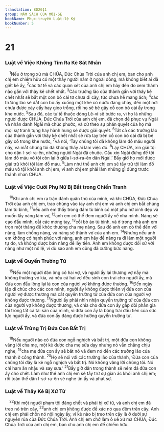 ```yaml
---
translation: BD2011
group: NĂM SÁCH CỦA MÔI-SE
bookName: Phục-truyền Luật-lệ Ký 
bookNumber: 5
---
```


<div class="title"><h1>21</h1><h3>Luật về Việc Không Tìm Ra Kẻ Sát Nhân</h3></div>
<span class="verse phu_21_1"> <sup>1</sup>Nếu ở trong xứ mà CHÚA, Ðức Chúa Trời của anh chị em, ban cho anh chị em chiếm hữu có một thây người nằm ở ngoài đồng, mà không biết ai đã giết kẻ ấy, </span>
<span class="verse phu_21_2"><sup>2</sup>các tư tế và các quan xét của anh chị em hãy đến đo xem thành nào gần với thây kẻ chết nhất. </span>
<span class="verse phu_21_3"><sup>3</sup>Các trưởng lão của thành gần với thây kẻ chết nhất sẽ bắt một con bò cái tơ chưa đi cày, tức chưa hề mang ách; </span>
<span class="verse phu_21_4"><sup>4</sup>các trưởng lão sẽ dắt con bò ấy xuống một khe có nước đang chảy, đến một nơi chưa được cày cấy hay gieo trồng, rồi họ sẽ bẻ gãy cổ con bò cái ấy trong khe nước. </span>
<span class="verse phu_21_5"><sup>5</sup>Sau đó, các tư tế thuộc dòng Lê-vi sẽ bước ra, vì họ là những người được CHÚA, Ðức Chúa Trời của anh chị em, đã chọn để phục vụ Ngài và nhân danh Ngài mà chúc phước, và cứ theo sự phán quyết của họ mà mọi sự tranh tụng hay hành hung sẽ được giải quyết. </span>
<span class="verse phu_21_6"><sup>6</sup>Tất cả các trưởng lão của thành gần với thây kẻ chết nhất sẽ rửa tay trên cổ con bò cái đã bị bẻ gãy cổ trong khe nước, </span>
<span class="verse phu_21_7"><sup>7</sup>và nói, ‘Tay chúng tôi đã không làm đổ máu người nầy, và mắt chúng tôi đã không thấy ai làm việc đó. </span>
<span class="verse phu_21_8"><sup>8</sup>Lạy CHÚA, xin giải tội cho dân I-sơ-ra-ên, những người Ngài đã chuộc. Cầu xin Ngài đừng để tội làm đổ máu vô tội còn lại ở giữa I-sơ-ra-ên dân Ngài.’ Bấy giờ họ mới được giải trừ khỏi tội làm đổ máu. </span>
<span class="verse phu_21_9"><sup>9</sup>Làm như thế anh chị em sẽ tẩy trừ tội làm đổ máu vô tội khỏi anh chị em, vì anh chị em phải làm những gì đúng trước thánh nhan CHÚA.<br/></span>
<div class="title"><h3>Luật về Việc Cưới Phụ Nữ Bị Bắt trong Chiến Tranh</h3></div>
<span class="verse phu_21_10"> <sup>10</sup>Khi anh chị em ra trận đánh quân thù của mình, và khi CHÚA, Ðức Chúa Trời của anh chị em, trao chúng vào tay anh chị em và anh chị em bắt chúng làm tù binh, </span>
<span class="verse phu_21_11"><sup>11</sup>nếu anh em thấy trong đám tù binh có một phụ nữ xinh đẹp và muốn lấy nàng làm vợ, </span>
<span class="verse phu_21_12"><sup>12</sup>anh em có thể đem người ấy về nhà mình. Nàng sẽ cạo đầu mình, cắt các móng tay, </span>
<span class="verse phu_21_13"><sup>13</sup>cổi bỏ áo tù binh, và ở trong nhà anh em trọn một tháng để khóc thương cha mẹ nàng. Sau đó anh em có thể đến với nàng, làm chồng nàng, và nàng sẽ thành vợ của anh em. </span>
<span class="verse phu_21_14"><sup>14</sup>Nhưng nếu anh em không có hạnh phúc với nàng, anh em hãy để nàng ra đi làm một người tự do, và không được bán nàng để lấy tiền. Anh em không được đối xử với nàng như một nô lệ, vì dù sao anh em cũng đã cưỡng bức nàng.<br/></span>
<div class="title"><h3>Luật về Quyền Trưởng Tử</h3></div>
<span class="verse phu_21_15"> <sup>15</sup>Nếu một người đàn ông có hai vợ, và người ấy lại thương vợ nầy mà không thương vợ kia, và nếu cả hai vợ đều sinh con trai cho người ấy, mà đứa con đầu lòng lại là con của người vợ không được thương. </span>
<span class="verse phu_21_16"><sup>16</sup>Ðến ngày lập di chúc cho các con mình, người ấy không được thiên vị đứa con của người vợ được thương mà cất quyền trưởng tử của đứa con của người vợ không được thương. </span>
<span class="verse phu_21_17"><sup>17</sup>Người ấy phải nhìn nhận quyền trưởng tử của đứa con của người vợ không được thương, và chia cho đứa con ấy gấp đôi phần gia tài trong tất cả tài sản của mình, vì đứa con ấy là bông trái đầu tiên của sức lực người ấy, và đứa con ấy đáng được hưởng quyền trưởng tử.<br/></span>
<div class="title"><h3>Luật về Trừng Trị Ðứa Con Bất Trị</h3></div>
<span class="verse phu_21_18"> <sup>18</sup>Nếu người nào có đứa con ngỗ nghịch và bất trị, một đứa con không vâng lời cha mẹ, một kẻ được cha mẹ sửa dạy nhưng nó vẫn chẳng chịu nghe, </span>
<span class="verse phu_21_19"><sup>19</sup>cha mẹ đứa con ấy sẽ bắt nó và đem nó đến các trưởng lão của thành ở cổng thành. </span>
<span class="verse phu_21_20"><sup>20</sup>Họ sẽ nói với các trưởng lão của thành, ‘Ðứa con của chúng tôi đây là kẻ ngỗ nghịch và bất trị. Nó không vâng lời chúng tôi. Nó chỉ ham ăn nhậu và say sưa.’ </span>
<span class="verse phu_21_21"><sup>21</sup>Bấy giờ dân trong thành sẽ ném đá đứa con ấy cho chết. Làm như thế anh chị em sẽ tẩy trừ sự gian ác khỏi anh chị em; rồi toàn thể dân I-sơ-ra-ên sẽ nghe tin ấy và phát sợ.<br/></span>
<div class="title"><h3>Luật về Thây Kẻ Bị Xử Tử</h3></div>
<span class="verse phu_21_22"> <sup>22</sup>Khi một người phạm tội đáng chết và phải bị xử tử, và anh chị em đã treo nó trên cây, </span>
<span class="verse phu_21_23"><sup>23</sup>anh chị em không được để xác nó qua đêm trên cây. Anh chị em phải chôn nó nội ngày ấy, vì kẻ nào bị treo trên cây là ở dưới sự nguyền rủa của Ðức Chúa Trời. Anh chị em chớ làm ô uế xứ mà CHÚA, Ðức Chúa Trời của anh chị em, ban cho anh chị em để chiếm hữu.<br/></span>
